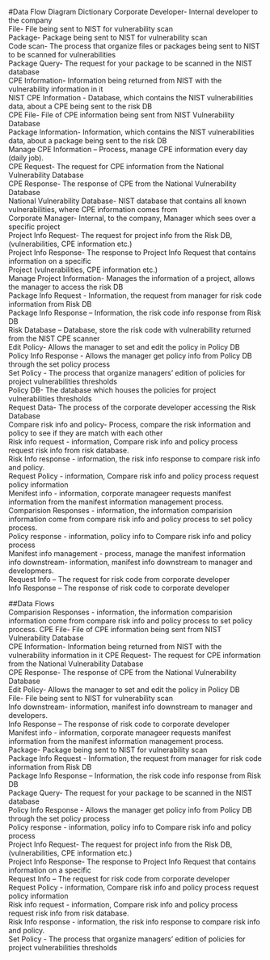#Data Flow Diagram Dictionary
Corporate Developer- Internal developer to the company <br>
File- File being sent to NIST for vulnerability scan <br>
Package- Package being sent to NIST for vulnerability scan <br>
Code scan- The process that organize files or packages being sent to NIST to be scanned for vulnerabilities <br>
Package Query- The request for your package to be scanned in the NIST database <br>
CPE Information- Information being returned from NIST with the vulnerability information in it <br>
NIST CPE Information - Database, which contains the NIST vulnerabilities data, about a CPE being sent to the risk DB <br>
CPE File- File of CPE information being sent from NIST Vulnerability Database <br>
Package Information- Information, which contains the NIST vulnerabilities data, about a package being sent to the risk DB <br>
Manage CPE Information – Process, manage CPE information every day (daily job). <br>
CPE Request- The request for CPE information from the National Vulnerability Database <br>
CPE Response- The response of CPE from the National Vulnerability Database <br>
National Vulnerability Database- NIST database that contains all known vulnerabilities, where CPE information comes from <br>
Corporate Manager- Internal, to the company, Manager which sees over a specific project  <br>
Project Info Request- The request for project info from the Risk DB, (vulnerabilities, CPE information etc.) <br>
Project Info Response- The response to Project Info Request that contains information on a specific <br>
Project (vulnerabilities, CPE information etc.) <br>
Manage Project Information- Manages the information of a project, allows the manager to access the risk DB <br> 
Package Info Request - Information, the request from manager for risk code information from Risk DB <br>
Package Info Response – Information, the risk code info response from Risk DB <br>
Risk Database – Database, store the risk code with vulnerability returned from the NIST CPE scanner <br>
Edit Policy- Allows the manager to set and edit the policy in Policy DB <br>
Policy Info Response - Allows the manager get policy info from Policy DB through the set policy process <br>
Set Policy - The process that organize managers’ edition of policies for project vulnerabilities thresholds <br>
Policy DB- The database which houses the policies for project vulnerabilities thresholds <br>
Request Data- The process of the corporate developer accessing the Risk Database <br>
Compare risk info and policy- Process, compare the risk information and policy to see if they are match with each other <br>
Risk info request - information, Compare risk info and policy process request risk info from risk database. <br>
Risk Info response - information, the risk info response to compare risk info and policy. <br>
Request Policy - information, Compare risk info and policy process request policy information <br>
Menifest info - information, corporate manageer requests manifest information from the manifest information management process.<br>
Comparision Responses - information, the information comparision information come from compare risk info and policy process to set policy process. <br> 
Policy response - information, policy info to Compare risk info and policy process <br>
Manifest info management - process, manage the manifest information <br>
info downstream- information, manifest info downstream to manager and developmers. <br>
Request Info – The request for risk code from corporate developer <br>
Info Response – The response of risk code to corporate developer <br>

##Data Flows<br>
Comparision Responses - information, the information comparision information come from compare risk info and policy process to set policy process. 
CPE File- File of CPE information being sent from NIST Vulnerability Database <br>
CPE Information- Information being returned from NIST with the vulnerability information in it
CPE Request- The request for CPE information from the National Vulnerability Database <br>
CPE Response- The response of CPE from the National Vulnerability Database <br>
Edit Policy- Allows the manager to set and edit the policy in Policy DB <br>
File- File being sent to NIST for vulnerability scan <br>
Info downstream- information, manifest info downstream to manager and developers.<br> 
Info Response – The response of risk code to corporate developer <br>
Manifest info - information, corporate manageer requests manifest information from the manifest information management process.<br>
Package- Package being sent to NIST for vulnerability scan <br> 
Package Info Request - Information, the request from manager for risk code information from Risk DB<br> 
Package Info Response – Information, the risk code info response from Risk DB <br>
Package Query- The request for your package to be scanned in the NIST database <br>
Policy Info Response - Allows the manager get policy info from Policy DB through the set policy process <br>
Policy response - information, policy info to Compare risk info and policy process <br>
Project Info Request- The request for project info from the Risk DB, (vulnerabilities, CPE information etc.) <br>
Project Info Response- The response to Project Info Request that contains information on a specific <br>
Request Info – The request for risk code from corporate developer <br>
Request Policy - information, Compare risk info and policy process request policy information <br>
Risk info request - information, Compare risk info and policy process request risk info from risk database. <br>
Risk Info response - information, the risk info response to compare risk info and policy. <br>
Set Policy - The process that organize managers’ edition of policies for project vulnerabilities thresholds <br>




